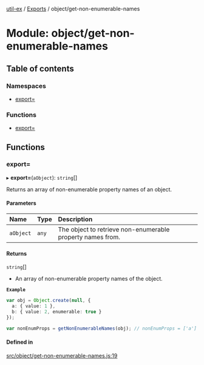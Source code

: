 [util-ex](../README.md) / [Exports](../modules.md) / object/get-non-enumerable-names

# Module: object/get-non-enumerable-names

## Table of contents

### Namespaces

- [export=](object_get_non_enumerable_names.export_.md)

### Functions

- [export=](object_get_non_enumerable_names.md#export=)

## Functions

### export&#x3D;

▸ **export=**(`aObject`): `string`[]

Returns an array of non-enumerable property names of an object.

#### Parameters

| Name | Type | Description |
| :------ | :------ | :------ |
| `aObject` | `any` | The object to retrieve non-enumerable property names from. |

#### Returns

`string`[]

- An array of non-enumerable property names of the object.

**`Example`**

```ts
var obj = Object.create(null, {
  a: { value: 1 },
  b: { value: 2, enumerable: true }
});

var nonEnumProps = getNonEnumerableNames(obj); // nonEnumProps = ['a']
```

#### Defined in

[src/object/get-non-enumerable-names.js:19](https://github.com/snowyu/util-ex.js/blob/cfd4615/src/object/get-non-enumerable-names.js#L19)
